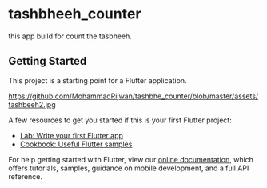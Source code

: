 # tashbheeh_counter

this app build for count the tasbheeh.

## Getting Started

This project is a starting point for a Flutter application.

https://github.com/MohammadRijwan/tashbhe_counter/blob/master/assets/tashbeeh2.jpg


A few resources to get you started if this is your first Flutter project:

- [Lab: Write your first Flutter app](https://flutter.dev/docs/get-started/codelab)
- [Cookbook: Useful Flutter samples](https://flutter.dev/docs/cookbook)

For help getting started with Flutter, view our
[online documentation](https://flutter.dev/docs), which offers tutorials,
samples, guidance on mobile development, and a full API reference.
